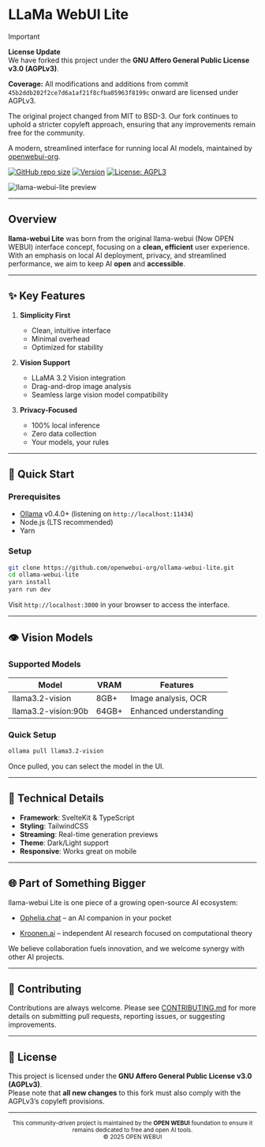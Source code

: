 # LLaMa WebUI Lite

> [!IMPORTANT]  
> **License Update**  
> We have forked this project under the **GNU Affero General Public License v3.0 (AGPLv3)**.
>
> **Coverage:** All modifications and additions from commit `45b2ddb202f2ce7d6a1af21f8cfba05963f8199c` onward are licensed under AGPLv3.
>
> The original project changed from MIT to BSD-3. Our fork continues to uphold a stricter copyleft approach, ensuring that any improvements remain free for the community.

A modern, streamlined interface for running local AI models, maintained by [openwebui-org](https://github.com/openwebui-org).

[![GitHub repo size](https://img.shields.io/github/repo-size/openwebui-org/ollama-webui-lite)](https://github.com/openwebui-org/ollama-webui-lite)
[![Version](https://img.shields.io/github/package-json/v/openwebui-org/ollama-webui-lite)](https://github.com/openwebui-org/ollama-webui-lite/releases)
[![License: AGPL3](https://img.shields.io/badge/License-AGPLv3-blue.svg)](https://www.gnu.org/licenses/agpl-3.0)

![llama-webui-lite preview](https://openwebui.org/demo.png)

---

## Overview

**llama-webui Lite** was born from the original llama-webui (Now OPEN WEBUI) interface concept, focusing on a **clean, efficient** user experience. With an emphasis on local AI deployment, privacy, and streamlined performance, we aim to keep AI **open** and **accessible**.

---

## ✨ Key Features

1. **Simplicity First**

   - Clean, intuitive interface
   - Minimal overhead
   - Optimized for stability

2. **Vision Support**

   - LLaMA 3.2 Vision integration
   - Drag-and-drop image analysis
   - Seamless large vision model compatibility

3. **Privacy-Focused**
   - 100% local inference
   - Zero data collection
   - Your models, your rules

---

## 🚀 Quick Start

### Prerequisites

- [Ollama](https://ollama.ai/) v0.4.0+ (listening on `http://localhost:11434`)
- Node.js (LTS recommended)
- Yarn

### Setup

```bash
git clone https://github.com/openwebui-org/ollama-webui-lite.git
cd ollama-webui-lite
yarn install
yarn run dev
```

Visit `http://localhost:3000` in your browser to access the interface.

---

## 👁️ Vision Models

### Supported Models

| Model               | VRAM  | Features               |
| ------------------- | ----- | ---------------------- |
| llama3.2-vision     | 8GB+  | Image analysis, OCR    |
| llama3.2-vision:90b | 64GB+ | Enhanced understanding |

### Quick Setup

```bash
ollama pull llama3.2-vision
```

Once pulled, you can select the model in the UI.

---

## 🔧 Technical Details

- **Framework**: SvelteKit & TypeScript
- **Styling**: TailwindCSS
- **Streaming**: Real-time generation previews
- **Theme**: Dark/Light support
- **Responsive**: Works great on mobile

---

## 🌐 Part of Something Bigger

llama-webui Lite is one piece of a growing open-source AI ecosystem:

- [Ophelia.chat](https://ophelia.chat) – an AI companion in your pocket

- [Kroonen.ai](https://kroonen.ai) – independent AI research focused on computational theory

We believe collaboration fuels innovation, and we welcome synergy with other AI projects.

---

## 🤝 Contributing

Contributions are always welcome. Please see [CONTRIBUTING.md](CONTRIBUTING.md) for more details on submitting pull requests, reporting issues, or suggesting improvements.

---

## 📖 License

This project is licensed under the **GNU Affero General Public License v3.0 (AGPLv3)**.  
Please note that **all new changes** to this fork must also comply with the AGPLv3’s copyleft provisions.

---

<div align="center">
  <sub>
    This community-driven project is maintained by the <strong>OPEN WEBUI</strong> foundation to ensure it remains dedicated to free and open AI tools.<br/>
    &copy; 2025 OPEN WEBUI
  </sub>
</div>
